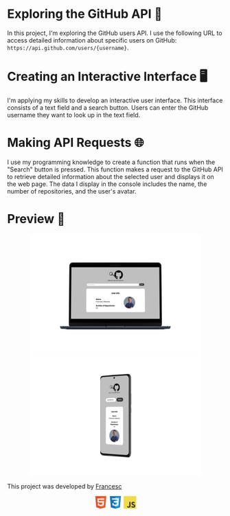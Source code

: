 # Exploring the GitHub API 🚀

In this project, I'm exploring the GitHub users API. I use the following URL to access detailed information about specific users on GitHub: `https://api.github.com/users/{username}`.

# Creating an Interactive Interface 🖥️

I'm applying my skills to develop an interactive user interface. This interface consists of a text field and a search button. Users can enter the GitHub username they want to look up in the text field.

# Making API Requests 🌐

I use my programming knowledge to create a function that runs when the "Search" button is pressed. This function makes a request to the GitHub API to retrieve detailed information about the selected user and displays it on the web page. The data I display in the console includes the name, the number of repositories, and the user's avatar.

# Preview 📸

<div align="center">
  <img src="assets/mockup github portatil.png" width="400">
  <img src="assets/mockup github movil.png" width="400">
</div>

This project was developed by [Francesc](https://www.linkedin.com/in/francescalberola/)

<p align="center">
  <img src="https://raw.githubusercontent.com/devicons/devicon/master/icons/html5/html5-original.svg" width="30" alt="HTML">
  <img src="https://raw.githubusercontent.com/devicons/devicon/master/icons/css3/css3-original.svg" width="30" alt="CSS">
  <img src="https://raw.githubusercontent.com/devicons/devicon/master/icons/javascript/javascript-original.svg" width="30" alt="JavaScript">
</p>

